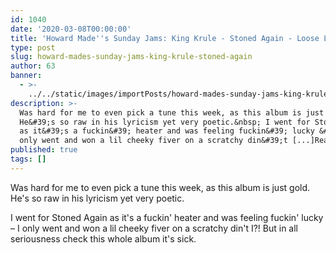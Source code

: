 ```yaml
---
id: 1040
date: '2020-03-08T00:00:00'
title: 'Howard Made''s Sunday Jams: King Krule - Stoned Again - Loose Lips'
type: post
slug: howard-mades-sunday-jams-king-krule-stoned-again
author: 63
banner:
  - >-
    ../../static/images/importPosts/howard-mades-sunday-jams-king-krule-stoned-again/image1040.jpeg
description: >-
  Was hard for me to even pick a tune this week, as this album is just gold.
  He&#39;s so raw in his lyricism yet very poetic.&nbsp; I went for Stoned Again
  as it&#39;s a fuckin&#39; heater and was feeling fuckin&#39; lucky &#8211; I
  only went and won a lil cheeky fiver on a scratchy din&#39;t [...]Read More...
published: true
tags: []
---
```

Was hard for me to even pick a tune this week, as this album is just gold. He's so raw in his lyricism yet very poetic. 

I went for Stoned Again as it's a fuckin' heater and was feeling fuckin' lucky – I only went and won a lil cheeky fiver on a scratchy din't I?! But in all seriousness check this whole album it's sick.